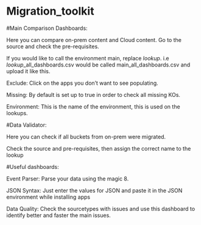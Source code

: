 # Migration_toolkit
#Main Comparison Dashboards:

Here you can compare on-prem content and Cloud content. Go to the source and check the pre-requisites.

If you would like to call the environment main, replace $lookup$. i.e $lookup$_all_dashboards.csv would be called main_all_dashboards.csv and upload it like this.

Exclude: Click on the apps you don’t want to see populating.

Missing: By default is set up to true in order to check all missing KOs.

Environment: This is the name of the environment, this is used on the lookups.

#Data Validator:

Here you can check if all buckets from on-prem were migrated.

Check the source and pre-requisites, then assign the correct name to the lookup

#Useful dashboards:

Event Parser: Parse your data using the magic 8.

JSON Syntax: Just enter the values for JSON and paste it in the JSON environment while installing apps

Data Quality: Check the sourcetypes with issues and use this dashboard to identify better and faster the main issues.


